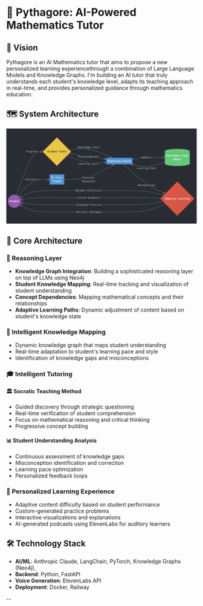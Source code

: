 # 🧮 Pythagore: AI-Powered Mathematics Tutor

## 🎯 Vision
Pythagore is an AI Mathematics tutor that aims to propose a new personalized learning experiencethrough a combination of Large Language Models and Knowledge Graphs. I'm building an AI tutor that truly understands each student's knowledge level, adapts its teaching approach in real-time, and provides personalized guidance through mathematics education.

## 🗺️ System Architecture
![Pythagore Architecture](assets/architecture_flow.png)

## 🧠 Core Architecture

### 🔄 Reasoning Layer
- **Knowledge Graph Integration**: Building a sophisticated reasoning layer on top of LLMs using Neo4j
- **Student Knowledge Mapping**: Real-time tracking and visualization of student understanding
- **Concept Dependencies**: Mapping mathematical concepts and their relationships
- **Adaptive Learning Paths**: Dynamic adjustment of content based on student's knowledge state

### 🧠 Intelligent Knowledge Mapping
- Dynamic knowledge graph that maps student understanding
- Real-time adaptation to student's learning pace and style
- Identification of knowledge gaps and misconceptions

### 🎓 Intelligent Tutoring

#### 🏛️ Socratic Teaching Method
- Guided discovery through strategic questioning
- Real-time verification of student comprehension
- Focus on mathematical reasoning and critical thinking
- Progressive concept building

#### 📊 Student Understanding Analysis
- Continuous assessment of knowledge gaps
- Misconception identification and correction
- Learning pace optimization
- Personalized feedback loops

### 🎯 Personalized Learning Experience
- Adaptive content difficulty based on student performance
- Custom-generated practice problems
- Interactive visualizations and explanations
- AI-generated podcasts using ElevenLabs for auditory learners

## 🛠️ Technology Stack
- **AI/ML**: Anthropic Claude, LangChain, PyTorch, Knowledge Graphs (Neo4j),
- **Backend**: Python, FastAPI
- **Voice Generation**: ElevenLabs API
- **Deployment**: Docker, Railway

--